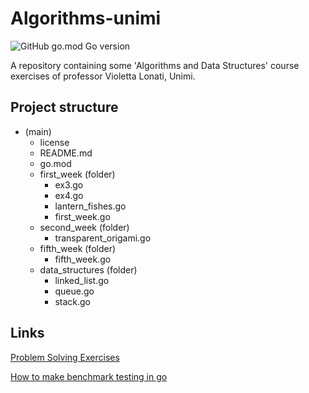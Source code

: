 # Algorithms-unimi
![GitHub go.mod Go version](https://img.shields.io/github/go-mod/go-version/Gabri432/algorithms-unimi)

A repository containing some 'Algorithms and Data Structures' course exercises of professor Violetta Lonati, Unimi.

## Project structure
- (main)
  - license
  - README.md
  - go.mod
  - first_week (folder)
    - ex3.go
    - ex4.go
    - lantern_fishes.go
    - first_week.go
  - second_week (folder)
    - transparent_origami.go
  - fifth_week (folder)
    - fifth_week.go
  - data_structures (folder)
    - linked_list.go
    - queue.go
    - stack.go

## Links
[Problem Solving Exercises](https://lonati.di.unimi.it/algolab-go/22-23/materiale/settimana01/02-problemSolvingEOsservazioniDichiarative.pdf)

[How to make benchmark testing in go](https://dev.to/mcaci/introduction-to-benchmarks-in-go-3cii)